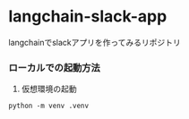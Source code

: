 # langchain-slack-app
langchainでslackアプリを作ってみるリポジトリ

### ローカルでの起動方法
1. 仮想環境の起動

```
python -m venv .venv

```